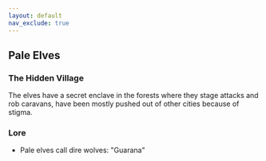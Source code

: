 ```yaml
---
layout: default
nav_exclude: true
---
```

## Pale Elves

### The Hidden Village
The elves have a secret enclave in the forests where they stage attacks and rob caravans, have been mostly pushed out of other cities because of stigma.

### Lore
* Pale elves call dire wolves: "Guarana"
